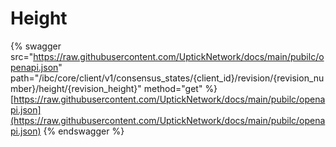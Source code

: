 # Height

{% swagger src="https://raw.githubusercontent.com/UptickNetwork/docs/main/pubilc/openapi.json" path="/ibc/core/client/v1/consensus_states/{client_id}/revision/{revision_number}/height/{revision_height}" method="get" %}
[https://raw.githubusercontent.com/UptickNetwork/docs/main/pubilc/openapi.json](https://raw.githubusercontent.com/UptickNetwork/docs/main/pubilc/openapi.json)
{% endswagger %}

